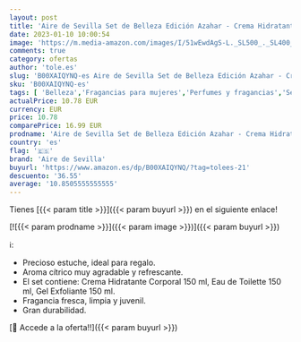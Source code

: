 ```yaml
---
layout: post
title: 'Aire de Sevilla Set de Belleza Edición Azahar - Crema Hidratante Corporal  Eau de Toilette  Gel Exfoliante'
date: 2023-01-10 10:00:54
image: 'https://m.media-amazon.com/images/I/51wEwdAgS-L._SL500_._SL400_.jpg'
comments: true
category: ofertas
author: 'tole.es'
slug: 'B00XAIQYNQ-es Aire de Sevilla Set de Belleza Edición Azahar - Crema...'
sku: 'B00XAIQYNQ-es'
tags: [ 'Belleza','Fragancias para mujeres','Perfumes y fragancias','Sets de fragancias para mujeres','aire de sevilla','de','eau','toilette','🇪🇸', ]
actualPrice: 10.78 EUR
currency: EUR
price: 10.78
comparePrice: 16.99 EUR
prodname: 'Aire de Sevilla Set de Belleza Edición Azahar - Crema Hidratante Corporal  Eau de Toilette  Gel Exfoliante'
country: 'es'
flag: '🇪🇸'
brand: 'Aire de Sevilla'
buyurl: 'https://www.amazon.es/dp/B00XAIQYNQ/?tag=tolees-21'
descuento: '36.55'
average: '10.8505555555555'
---
```


Tienes [{{< param title >}}]({{< param buyurl >}}) en el siguiente enlace!

[![{{< param prodname >}}]({{< param image >}})]({{< param buyurl >}})

ℹ️:

- Precioso estuche, ideal para regalo.
- Aroma cítrico muy agradable y refrescante.
- El set contiene: Crema Hidratante Corporal 150 ml, Eau de Toilette 150 ml, Gel Exfoliante 150 ml.
- Fragancia fresca, limpia y juvenil.
- Gran durabilidad.

[🛒 Accede a la oferta!!]({{< param buyurl >}})
